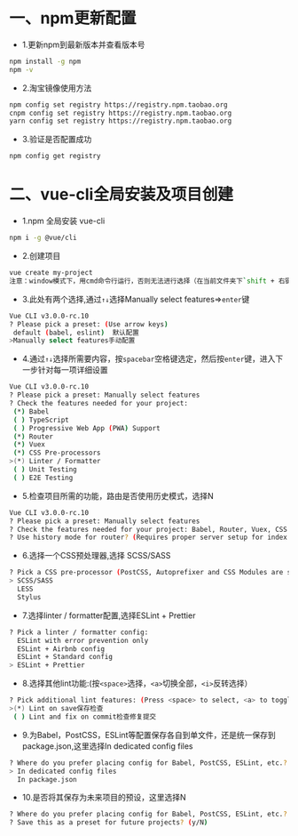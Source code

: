 # 一、npm更新配置
* 1.更新npm到最新版本并查看版本号
```bash
npm install -g npm 
npm -v
```
* 2.淘宝镜像使用方法
```bash
npm config set registry https://registry.npm.taobao.org 
cnpm config set registry https://registry.npm.taobao.org 
yarn config set registry https://registry.npm.taobao.org 
```
* 3.验证是否配置成功
```bash
npm config get registry
```
# 二、vue-cli全局安装及项目创建
* 1.npm 全局安装 vue-cli
```bash
npm i -g @vue/cli
```
* 2.创建项目
```bash
vue create my-project
注意：window模式下，用cmd命令行运行，否则无法进行选择（在当前文件夹下`shift + 右键`，选择‘在此处打开命令窗口’）
```
* 3.此处有两个选择,通过`↑↓`选择Manually select features=>`enter`键
```bash
Vue CLI v3.0.0-rc.10
? Please pick a preset: (Use arrow keys)
 default (babel, eslint)  默认配置
>Manually select features手动配置
```
* 4.通过`↑↓`选择所需要内容，按`spacebar`空格键选定，然后按`enter`键，进入下一步针对每一项详细设置
```bash
Vue CLI v3.0.0-rc.10
? Please pick a preset: Manually select features
? Check the features needed for your project:
 (*) Babel
 ( ) TypeScript
 ( ) Progressive Web App (PWA) Support
 (*) Router
 (*) Vuex
 (*) CSS Pre-processors
>(*) Linter / Formatter
 ( ) Unit Testing
 ( ) E2E Testing
 ```
* 5.检查项目所需的功能，路由是否使用历史模式，选择N
```bash
Vue CLI v3.0.0-rc.10
? Please pick a preset: Manually select features
? Check the features needed for your project: Babel, Router, Vuex, CSS Pre-processors, Linter
? Use history mode for router? (Requires proper server setup for index fallback in production) (Y/n)
```
* 6.选择一个CSS预处理器,选择 SCSS/SASS
```bash
? Pick a CSS pre-processor (PostCSS, Autoprefixer and CSS Modules are supported by default): (Use arrow keys)
> SCSS/SASS
  LESS
  Stylus
```
* 7.选择linter / formatter配置,选择ESLint + Prettier
```bash
? Pick a linter / formatter config:
  ESLint with error prevention only
  ESLint + Airbnb config
  ESLint + Standard config
> ESLint + Prettier
```
* 8.选择其他lint功能:(按`<space>`选择，`<a>`切换全部，`<i>`反转选择）
```bash
? Pick additional lint features: (Press <space> to select, <a> to toggle all, <i> to invert selection)
>(*) Lint on save保存检查
 ( ) Lint and fix on commit检查修复提交
```
* 9.为Babel，PostCSS，ESLint等配置保存各自到单文件，还是统一保存到package.json,这里选择In dedicated config files
```bash
? Where do you prefer placing config for Babel, PostCSS, ESLint, etc.? (Use arrow keys)
> In dedicated config files
  In package.json
```
* 10.是否将其保存为未来项目的预设，这里选择N
```bash
? Where do you prefer placing config for Babel, PostCSS, ESLint, etc.? In dedicated config files
? Save this as a preset for future projects? (y/N)
```




